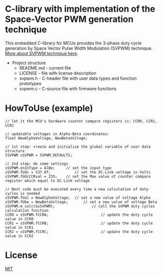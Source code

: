 # C-library with implementation of the Space-Vector PWM generation technique

This embedded C-library for MCUs provides the 3-phase duty cycle generation by Space Vector Pulse Width Modulation (SVPWM) technique. [More about SVPWM technique here](https://www.switchcraft.org/learning/2017/3/15/space-vector-pwm-intro).

* Project structure
	* README.md - current file
	* LICENSE - file with license description
  * svpwm.h - C-header file with user data types and function prototypes
  * svpwm.c - C-source file with firmware functions

# HowToUse (example)

    // let it the MCU's hardware counter compare registers is: CCR0, CCR1, CCR2

    // updatable voltages in Alpha-Beta coordinates:
    float NewAlphaVoltage, NewBetaVoltage;

    // 1st step: create and initialize the global variable of user data structure
    tSVPWM sSVPWM = SVPWM_DEFAULTS;

    // 2nd step: do some settings
    sSVPWM.enInType = AlBe;		// set the input type
    sSVPWM.fUdc = 537.0f;			// set the DC-Link voltage in Volts
    sSVPWM.fUdcCCRval = 255;	// set the Max value of counter compare register which equal to DC-Link voltage

    // Next code must be executed every time a new calculation of duty cycles is needed
    sSVPWM.fUal = NewAlphaVoltage;	// set a new value of voltage Alpha
    sSVPWM.fUbe = NewBetaVoltage;		// set a new value of voltage Beta
    sSVPWM.m_calc(&sSVPWM); 				// call the SVPWM duty cycles calculation function
    CCR0 = sSVPWM.fCCRA;						// update the duty cycle value in CCR0
    CCR1 = sSVPWM.fCCRB;						// update the duty cycle value in CCR1
    CCR2 = sSVPWM.fCCRC;						// update the duty cycle value in CCR2

# License
  
[MIT](./LICENSE "License Description")
